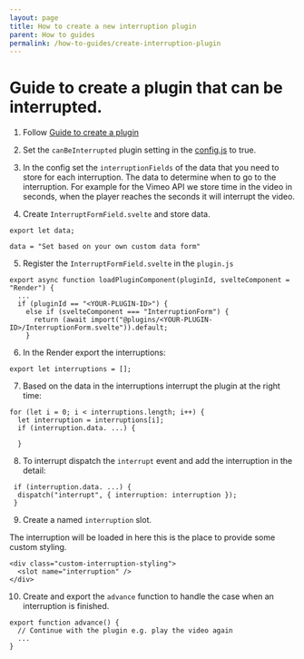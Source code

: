```yaml
---
layout: page
title: How to create a new interruption plugin
parent: How to guides
permalink: /how-to-guides/create-interruption-plugin
---
```


# Guide to create a plugin that can be interrupted.

1. Follow [Guide to create a plugin](/how-to-guides/create-plugin)
2. Set the ``canBeInterrupted`` plugin setting in the [config.js](/references/plugin/) to true.

3. In the config set the ``interruptionFields`` of the data that you need to store for each interruption. The data to determine when to go to the interruption. For example for the Vimeo API we store time in the video in seconds, when the player reaches the seconds it will interrupt the video.

4. Create ``InterruptFormField.svelte`` and store data.
```
export let data;

data = "Set based on your own custom data form"
```

5. Register the ``InterruptFormField.svelte`` in the ``plugin.js``

```
export async function loadPluginComponent(pluginId, svelteComponent = "Render") {
  ...
  if (pluginId == "<YOUR-PLUGIN-ID>") {
    else if (svelteComponent === "InterruptionForm") {
      return (await import("@plugins/<YOUR-PLUGIN-ID>/InterruptionForm.svelte")).default;
    }
```

6. In the Render export the interruptions:

```
export let interruptions = [];
```

7. Based on the data in the interruptions interrupt the plugin at the right time: 
```
for (let i = 0; i < interruptions.length; i++) {
  let interruption = interruptions[i];
  if (interruption.data. ...) {

  }
```

8. To interrupt dispatch the ``interrupt`` event and add the interruption in the detail:

```
 if (interruption.data. ...) {
  dispatch("interrupt", { interruption: interruption });
 }
```

9. Create a named ``interruption`` slot.

The interruption will be loaded in here this is the place to provide some custom styling.
```
<div class="custom-interruption-styling">
  <slot name="interruption" />
</div>
```

10. Create and export the ``advance`` function to handle the case when an interruption is finished.

```
export function advance() {
  // Continue with the plugin e.g. play the video again
  ... 
}
```
